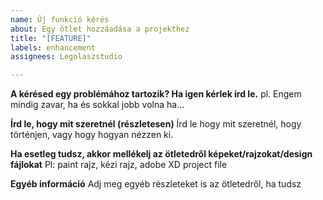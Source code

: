 ```yaml
---
name: Új funkció kérés
about: Egy ötlet hozzáadása a projekthez
title: "[FEATURE]"
labels: enhancement
assignees: Legolaszstudio

---
```


**A kérésed egy problémához tartozik? Ha igen kérlek írd le.**
pl. Engem mindig zavar, ha és sokkal jobb volna ha...

**Írd le, hogy mit szeretnél (részletesen)**
Írd le hogy mit szeretnél, hogy történjen, vagy hogy hogyan nézzen ki.

**Ha esetleg tudsz, akkor mellékelj az ötletedről képeket/rajzokat/design fájlokat**
Pl: paint rajz, kézi rajz, adobe XD project file 

**Egyéb információ**
Adj meg egyéb részleteket is az ötletedről, ha tudsz
